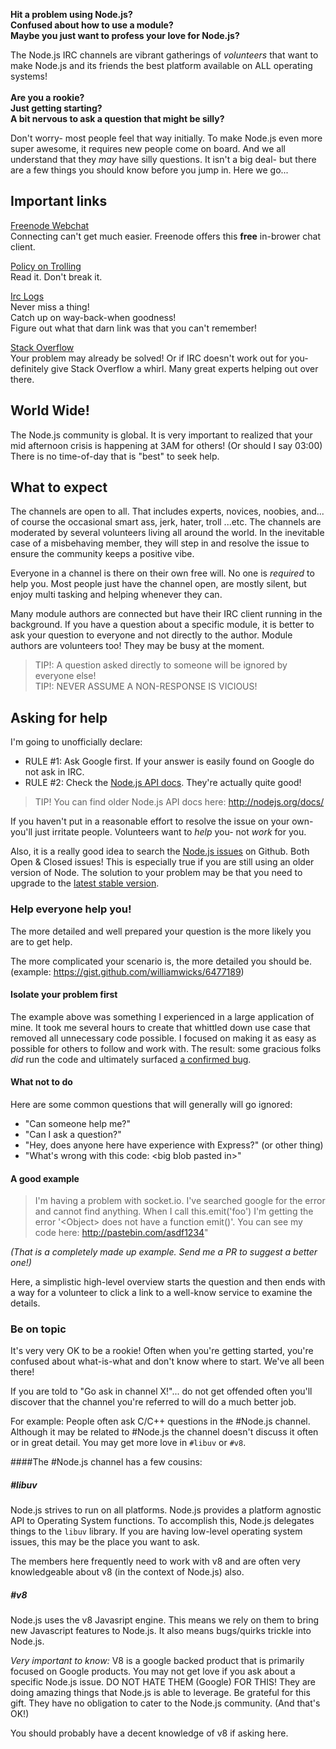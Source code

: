 **Hit a problem using Node.js?**<br>
**Confused about how to use a module?**<br>
**Maybe you just want to profess your love for Node.js?**

The Node.js IRC channels are vibrant gatherings of *volunteers* that want to make 
Node.js and its friends the best platform available on ALL operating systems!
<br>
<br>
**Are you a rookie?**<br>
**Just getting starting?**<br>
**A bit nervous to ask a question that might be silly?**

Don't worry- most people feel that way initially. To make Node.js even more 
super awesome, it requires new people come on board. And we all understand 
that they *may* have silly questions. It isn't a big deal- but there are a 
few things you should know before you jump in. Here we go...

## Important links
[Freenode Webchat](http://webchat.freenode.net/)<br>
Connecting can't get much easier. Freenode offers this **free** in-brower chat client.

[Policy on Trolling](http://blog.izs.me/post/30036893703/policy-on-trolling)<br>
Read it. Don't break it.

[Irc Logs](http://logs.nodejs.org/channels)<br>
Never miss a thing!<br>
Catch up on way-back-when goodness!<br>
Figure out what that darn link was that you can't remember!<br>

[Stack Overflow](http://stackoverflow.com/questions/tagged/node.js)<br>
Your problem may already be solved! Or if IRC doesn't work out for you- definitely
give Stack Overflow a whirl. Many great experts helping out over there.

## World Wide!
The Node.js community is global. It is very important to realized that your mid 
afternoon crisis is happening at 3AM for others! (Or should I say 03:00) There is
no time-of-day that is "best" to seek help.

## What to expect
The channels are open to all. That includes experts, novices, noobies, and... of 
course the occasional smart ass, jerk, hater, troll ...etc. The channels 
are moderated by several volunteers living all around the world. In the inevitable 
case of a misbehaving member, they will step in and resolve the issue to ensure 
the community keeps a positive vibe.

Everyone in a channel is there on their own free will. No one is *required* to 
help you. Most people just have the channel open, are mostly silent, but enjoy 
multi tasking and helping whenever they can.

Many module authors are connected but have their IRC client running in the 
background. If you have a question about a specific module, it is better to ask 
your question to everyone and not directly to the author. Module authors are 
volunteers too! They may be busy at the moment.

> TIP!: A question asked directly to someone will be ignored by everyone else!<br>
> TIP!: NEVER ASSUME A NON-RESPONSE IS VICIOUS!


## Asking for help
I'm going to unofficially declare:

* RULE #1: Ask Google first. If your answer is easily found on Google do not ask in IRC.
* RULE #2: Check the [Node.js API docs](http://nodejs.org/api/). They're actually quite good!

> TIP! You can find older Node.js API docs here: http://nodejs.org/docs/

If you haven't put in a reasonable effort to resolve the issue on your own- you'll
just irritate people. Volunteers want to *help* you- not *work* for you.

Also, it is a really good idea to search the [Node.js issues](https://github.com/joyent/node/issues) on Github.
Both Open & Closed issues! This is especially true if you are still using an older
version of Node. The solution to your problem may be that you need to upgrade to
the [latest stable version](http://nodejs.org/download/).

### Help everyone help you!
The more detailed and well prepared your question is the more likely 
you are to get help.

The more complicated your scenario is, the more detailed you should be.
(example: https://gist.github.com/williamwicks/6477189)

#### Isolate your problem first
The example above was something I experienced in a large application of mine. 
It took me several hours to create that whittled down use case that removed 
all unnecessary code possible. I focused on making it as easy as possible 
for others to follow and work with. The result: some gracious folks *did* 
run the code and ultimately surfaced [a confirmed bug](https://github.com/joyent/node/issues/6203).

#### What not to do
Here are some common questions that will generally will go ignored:

* "Can someone help me?"
* "Can I ask a question?"
* "Hey, does anyone here have experience with Express?" (or other thing)
* "What's wrong with this code: &lt;big blob pasted in&gt;"

#### A good example
> I'm having a problem with socket.io. I've searched google for the error 
and cannot find anything. When I call this.emit('foo') I'm getting the error
'&lt;Object&gt; does not have a function emit()'. You can see my code here:
http://pastebin.com/asdf1234"

*(That is a completely made up example. Send me a PR to suggest a better one!)*

Here, a simplistic high-level overview starts the question and then ends 
with a way for a volunteer to click a link to a well-know service to examine 
the details.


### Be on topic
It's very very OK to be a rookie! Often when you're getting started, you're 
confused about what-is-what and don't know where to start. We've all been there!

If you are told to "Go ask in channel X!"... do not get offended often you'll 
discover that the channel you're referred to will do a much better job.

For example: People often ask C/C++ questions in the #Node.js channel. Although
it may be related to #Node.js the channel doesn't discuss it often or in great 
detail. You may get more love in `#libuv` or `#v8`.

####The #Node.js channel has a few cousins:
##### #libuv
Node.js strives to run on all platforms. Node.js provides a platform agnostic API 
to Operating System functions. To accomplish this, Node.js delegates things to the 
`libuv` library. If you are having low-level operating system issues, this may be 
the place you want to ask.

The members here frequently need to work with v8 and are often very knowledgeable 
about v8 (in the context of Node.js) also.

##### #v8
Node.js uses the v8 Javasript engine. This means we rely on them to bring new 
Javascript features to Node.js. It also means bugs/quirks trickle into Node.js.

*Very important to know:*
V8 is a google backed product that is primarily focused on Google products. You 
may not get love if you ask about a specific Node.js issue. DO NOT HATE THEM 
(Google) FOR THIS! They are doing amazing things that Node.js is able to leverage. 
Be grateful for this gift. They have no obligation to cater to the Node.js 
community. (And that's OK!)


You should probably have a decent knowledge of v8 if asking here.

